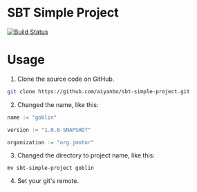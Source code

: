 SBT Simple Project
==================
[![Build Status](https://travis-ci.org/aiyanbo/sbt-simple-project.svg?branch=master)](https://travis-ci.org/aiyanbo/sbt-simple-project)

# Usage

1. Clone the source code on GitHub.

```sh
git clone https://github.com/aiyanbo/sbt-simple-project.git
```

2. Changed the name, like this:

```scala
name := "goblin"

version := "1.0.0-SNAPSHOT"

organization := "org.jmotor"
```

3. Changed the directory to project name, like this:
```
mv sbt-simple-project goblin
```

4. Set your git's remote.
